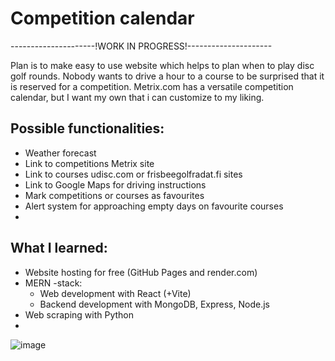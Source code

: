# Competition calendar

---------------------!WORK IN PROGRESS!---------------------

Plan is to make easy to use website which helps to plan when to play disc golf rounds. Nobody wants to drive a hour to a course to be surprised that it is reserved for a competition.
Metrix.com has a versatile competition calendar, but I want my own that i can customize to my liking.

## Possible functionalities:
  - Weather forecast
  - Link to competitions Metrix site
  - Link to courses udisc.com or frisbeegolfradat.fi sites
  - Link to Google Maps for driving instructions
  - Mark competitions or courses as favourites
  - Alert system for approaching empty days on favourite courses
  - 

## What I learned:
  - Website hosting for free (GitHub Pages and render.com)
  - MERN -stack:
    - Web development with React (+Vite)
    - Backend development with MongoDB, Express, Node.js
  - Web scraping with Python
  - 

![image](https://github.com/Luukalindgren/Competition-calendar/assets/70708962/67072df9-7bb4-4520-9e02-a18714721582)
